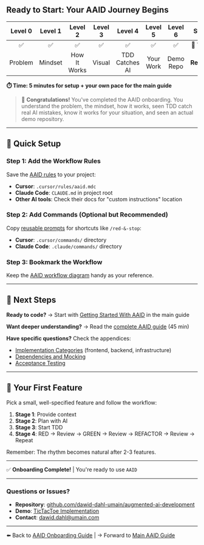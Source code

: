 ## Ready to Start: Your AAID Journey Begins

| Level 0 | Level 1 |   Level 2    | Level 3 |    Level 4     |  Level 5  |  Level 6  |   Start    |
| :-----: | :-----: | :----------: | :-----: | :------------: | :-------: | :-------: | :--------: |
|   ✅    |   ✅    |      ✅      |   ✅    |       ✅       |    ✅     |    ✅     | 📍 **YOU** |
| Problem | Mindset | How It Works | Visual  | TDD Catches AI | Your Work | Demo Repo | **Ready!** |

**⏱️ Time: 5 minutes for setup + your own pace for the main guide**

> 🎉 **Congratulations!** You've completed the AAID onboarding. You understand the problem, the mindset, how it works, seen TDD catch real AI mistakes, know it works for your situation, and seen an actual demo repository.

---

## 🚀 Quick Setup

### Step 1: Add the Workflow Rules

Save the [AAID rules](../../../appendices/appendix-c/aaid-ai-workflow-rules.md) to your project:

- **Cursor**: `.cursor/rules/aaid.mdc`
- **Claude Code**: `CLAUDE.md` in project root
- **Other AI tools**: Check their docs for "custom instructions" location

### Step 2: Add Commands (Optional but Recommended)

Copy [reusable prompts](../../../appendices/appendix-b/reusable-prompts.md) for shortcuts like `/red-&-stop`:

- **Cursor**: `.cursor/commands/` directory
- **Claude Code**: `.claude/commands/` directory

### Step 3: Bookmark the Workflow

Keep the [AAID workflow diagram](../../../aaid-workflow-diagram.mermaid) handy as your reference.

---

## 📖 Next Steps

**Ready to code?** → Start with [Getting Started With AAID](../../aidd-workflow.md#getting-started-with-aaid) in the main guide

**Want deeper understanding?** → Read the [complete AAID guide](../../aidd-workflow.md) (45 min)

**Have specific questions?** Check the appendices:

- [Implementation Categories](../../../appendices/appendix-d/handling-technical-implementation-details.md) (frontend, backend, infrastructure)
- [Dependencies and Mocking](../../../appendices/appendix-e/dependencies-and-mocking.md)
- [Acceptance Testing](../../../appendices/appendix-a/unit-testing-and-acceptance-testing.md)

---

## 🎯 Your First Feature

Pick a small, well-specified feature and follow the workflow:

1. **Stage 1**: Provide context
2. **Stage 2**: Plan with AI
3. **Stage 3**: Start TDD
4. **Stage 4**: RED → Review → GREEN → Review → REFACTOR → Review → Repeat

Remember: The rhythm becomes natural after 2-3 features.

---

✅ **Onboarding Complete!** | You're ready to use `AAID`

---

### Questions or Issues?

- **Repository**: [github.com/dawid-dahl-umain/augmented-ai-development](https://github.com/dawid-dahl-umain/augmented-ai-development)
- **Demo**: [TicTacToe Implementation](https://github.com/dawid-dahl-umain/augmented-ai-development-demo)
- **Contact**: dawid.dahl@umain.com

---

⬅️ Back to [AAID Onboarding Guide](../guide.md) | → Forward to [Main AAID Guide](../../aidd-workflow.md)
